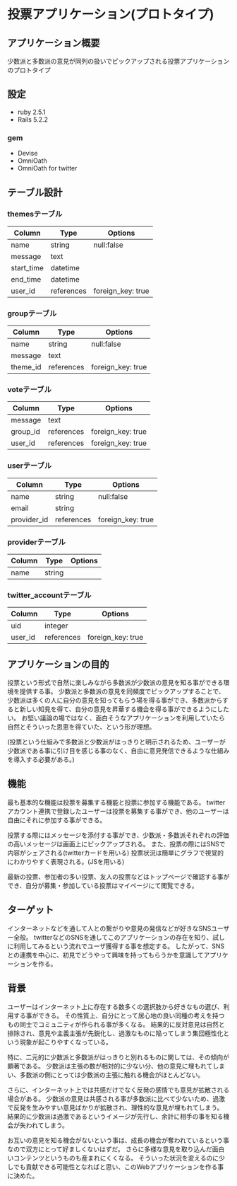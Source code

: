 # 投票アプリケーション(プロトタイプ)


## アプリケーション概要
少数派と多数派の意見が同列の扱いでピックアップされる投票アプリケーションのプロトタイプ

## 設定
- ruby 2.5.1
- Rails 5.2.2

### gem
- Devise
- OmniOath
- OmniOath for twitter

## テーブル設計
### themesテーブル

|Column|Type|Options|
|------|----|-------|
|name|string|null:false|
|message|text||
|start_time|datetime||
|end_time|datetime||
|user_id|references|foreign_key: true|

### groupテーブル
|Column|Type|Options|
|------|----|-------|
|name|string|null:false|
|message|text||
|theme_id|references|foreign_key: true|

### voteテーブル
|Column|Type|Options|
|------|----|-------|
|message|text||
|group_id|references|foreign_key: true|
|user_id|references|foreign_key: true|

### userテーブル
|Column|Type|Options|
|------|----|-------|
|name|string|null:false|
|email|string||
|provider_id|references|foreign_key: true|

### providerテーブル
|Column|Type|Options|
|------|----|-------|
|name|string||

### twitter_accountテーブル
|Column|Type|Options|
|------|----|-------|
|uid|integer||
|user_id|references|foreign_key: true|




## アプリケーションの目的
投票という形式で自然に楽しみながら多数派が少数派の意見を知る事ができる環境を提供する事。
少数派と多数派の意見を同頻度でピックアップすることで、少数派は多くの人に自分の意見を知ってもらう場を得る事ができ、多数派からすると新しい知見を得て、自分の意見を昇華する機会を得る事ができるようにしたい。
お堅い議論の場ではなく、面白そうなアプリケーションを利用していたら自然とそういった恩恵を得ていた、という形が理想。

(投票という仕組みで多数派と少数派がはっきりと明示されるため、ユーザーが少数派である事に引け目を感じる事のなく、自由に意見発信できるような仕組みを導入する必要がある。)

## 機能
最も基本的な機能は投票を募集する機能と投票に参加する機能である。
twitterアカウント連携で登録したユーザーは投票を募集する事ができ、他のユーザーは自由にそれに参加する事ができる。

投票する際にはメッセージを添付する事ができ、少数派・多数派それぞれの評価の高いメッセージは画面上にピックアップされる。
また、投票の際にはSNSで内容がシェアされる(twitterカードを用いる)
投票状況は簡単にグラフで視覚的にわかりやすく表現される。(JSを用いる)

最新の投票、参加者の多い投票、友人の投票などはトップページで確認する事ができ、自分が募集・参加している投票はマイページにて閲覧できる。

## ターゲット
インターネットなどを通して人との繋がりや意見の発信などが好きなSNSユーザー全般。
twitterなどのSNSを通してこのアプリケーションの存在を知り、試しに利用してみるという流れでユーザ獲得する事を想定する。
したがって、SNSとの連携を中心に、初見でどうやって興味を持ってもらうかを意識してアプリケーションを作る。

## 背景
ユーザーはインターネット上に存在する数多くの選択肢から好きなもの選び、利用する事ができる。
その性質上、自分にとって居心地の良い同種の考えを持つもの同士でコミュニティが作られる事が多くなる。
結果的に反対意見は自然と排除され、意見や主義主張が先鋭化し、過激なものに陥ってしまう集団極性化という現象が起こりやすくなっている。

特に、二元的に少数派と多数派がはっきりと別れるものに関しては、その傾向が顕著である。
少数派は主張の数が相対的に少ない分、他の意見に埋もれてしまい、多数派の側にとっては少数派の主張に触れる機会がほとんどない。

さらに、インターネット上では共感だけでなく反発の感情でも意見が拡散される場合がある。
少数派の意見は共感される事が多数派に比べて少ないため、過激で反発を生みやすい意見ばかりが拡散され、理性的な意見が埋もれてしまう。
結果的に少数派は過激であるというイメージが先行し、余計に相手の事を知る機会が失われてしまう。

お互いの意見を知る機会がないという事は、成長の機会が奪われているという事なので双方にとって好ましくないはずだ。
さらに多様な意見を取り込んだ面白いコンテンツというものも産まれにくくなる。
そういった状況を変えるのに少しでも貢献できる可能性となればと思い、このWebアプリケーションを作る事に決めた。
